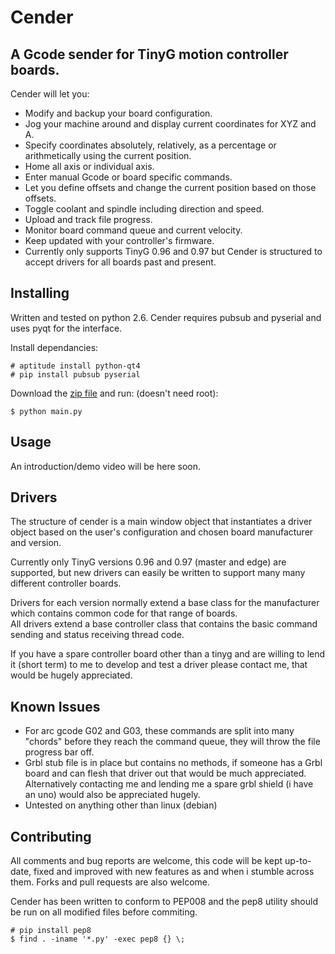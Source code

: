 Cender
======

A Gcode sender for TinyG motion controller boards.
--------------------------------------------------

Cender will let you:
* Modify and backup your board configuration.
* Jog your machine around and display current coordinates for XYZ and A.
* Specify coordinates absolutely, relatively, as a percentage or arithmetically using the current position.
* Home all axis or individual axis.
* Enter manual Gcode or board specific commands.
* Let you define offsets and change the current position based on those offsets.
* Toggle coolant and spindle including direction and speed.
* Upload and track file progress.
* Monitor board command queue and current velocity.
* Keep updated with your controller's firmware.
* Currently only supports TinyG 0.96 and 0.97 but Cender is structured to accept drivers for all boards past and present.


Installing
------------
Written and tested on python 2.6.
Cender requires pubsub and pyserial and uses pyqt for the interface.

Install dependancies:

    # aptitude install python-qt4
    # pip install pubsub pyserial

Download the [zip file](https://github.com/dougle/Cender/archive/master.zip) and run: (doesn't need root):

    $ python main.py


Usage
-----
An introduction/demo video will be here soon.


Drivers
---------
The structure of cender is a main window object that instantiates a driver object based on the user's configuration and chosen board manufacturer and version.

Currently only TinyG versions 0.96 and 0.97 (master and edge) are supported, but new drivers can easily be written to support many many different controller boards.

Drivers for each version normally extend a base class for the manufacturer which contains common code for that range of boards.  
All drivers extend a base controller class that contains the basic command sending and status receiving thread code.

If you have a spare controller board other than a tinyg and are willing to lend it (short term) to me to develop and test a driver please contact me, that would be hugely appreciated.


Known Issues
------------
* For arc gcode G02 and G03, these commands are split into many "chords" before they reach the command queue, they will throw the file progress bar off.
* Grbl stub file is in place but contains no methods, if someone has a Grbl board and can flesh that driver out that would be much appreciated. Alternatively contacting me and lending me a spare grbl shield (i have an uno) would also be appreciated hugely.
* Untested on anything other than linux (debian)


Contributing
------------
All comments and bug reports are welcome, this code will be kept up-to-date, fixed and improved with new features as and when i stumble across them. Forks and pull requests are also welcome.

Cender has been written to conform to PEP008 and the pep8 utility should be run on all modified files before commiting.

    # pip install pep8
    $ find . -iname '*.py' -exec pep8 {} \;
